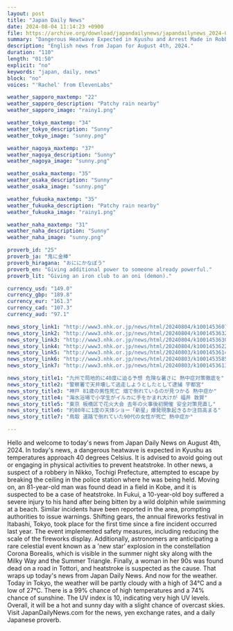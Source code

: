 ```yaml
---
layout: post
title: "Japan Daily News"
date: 2024-08-04 11:14:23 +0900
file: https://archive.org/download/japandailynews/japandailynews_2024-08-04.mp3
summary: "Dangerous Heatwave Expected in Kyushu and Arrest Made in Robbery Case, & more…"
description: "English news from Japan for August 4th, 2024."
duration: "110"
length: "01:50"
explicit: "no"
keywords: "japan, daily, news"
block: "no"
voices: "'Rachel' from ElevenLabs"

weather_sapporo_maxtemp: "22"
weather_sapporo_description: "Patchy rain nearby"
weather_sapporo_image: "rainy1.png"

weather_tokyo_maxtemp: "34"
weather_tokyo_description: "Sunny"
weather_tokyo_image: "sunny.png"

weather_nagoya_maxtemp: "37"
weather_nagoya_description: "Sunny"
weather_nagoya_image: "sunny.png"

weather_osaka_maxtemp: "35"
weather_osaka_description: "Sunny"
weather_osaka_image: "sunny.png"

weather_fukuoka_maxtemp: "35"
weather_fukuoka_description: "Patchy rain nearby"
weather_fukuoka_image: "rainy1.png"

weather_naha_maxtemp: "31"
weather_naha_description: "Sunny"
weather_naha_image: "sunny.png"

proverb_id: "25"
proverb_ja: "鬼に金棒"
proverb_hiragana: "おににかなぼう"
proverb_en: "Giving additional power to someone already powerful."
proverb_lit: "Giving an iron club to an oni (demon)."

currency_usd: "149.0"
currency_gbp: "189.8"
currency_eur: "161.3"
currency_cad: "107.3"
currency_aud: "97.1"

news_story_link1: "http://www3.nhk.or.jp/news/html/20240804/k10014536071000.html"
news_story_link2: "http://www3.nhk.or.jp/news/html/20240804/k10014536321000.html"
news_story_link3: "http://www3.nhk.or.jp/news/html/20240804/k10014536301000.html"
news_story_link4: "http://www3.nhk.or.jp/news/html/20240804/k10014536221000.html"
news_story_link5: "http://www3.nhk.or.jp/news/html/20240803/k10014536141000.html"
news_story_link6: "http://www3.nhk.or.jp/news/html/20240803/k10014535851000.html"
news_story_link7: "http://www3.nhk.or.jp/news/html/20240803/k10014536131000.html"

news_story_title1: "九州で局地的に40度に迫る予想 危険な暑さに 熱中症対策徹底を"
news_story_title2: "警察署で天井壊して逃走しようとしたとして逮捕 宇都宮"
news_story_title3: "神戸 81歳の男性死亡 畑で倒れているのが見つかる 熱中症か"
news_story_title4: "海水浴場で小学生がイルカに手をかまれ大けが 福井 敦賀"
news_story_title5: "東京 板橋区で花火大会 去年の火事後初開催 安全対策見直し"
news_story_title6: "約80年に1度の天体ショー「新星」爆発現象起きるか注目高まる"
news_story_title7: "鳥取 道路で倒れていた90代の女性が死亡 熱中症か"

---
```


Hello and welcome to today's news from Japan Daily News on August 4th, 2024. In today's news, a dangerous heatwave is expected in Kyushu as temperatures approach 40 degrees Celsius. It is advised to avoid going out or engaging in physical activities to prevent heatstroke. In other news, a suspect of a robbery in Nikko, Tochigi Prefecture, attempted to escape by breaking the ceiling in the police station where he was being held. Moving on, an 81-year-old man was found dead in a field in Kobe, and it is suspected to be a case of heatstroke. In Fukui, a 10-year-old boy suffered a severe injury to his hand after being bitten by a wild dolphin while swimming at a beach. Similar incidents have been reported in the area, prompting authorities to issue warnings. Shifting gears, the annual fireworks festival in Itabashi, Tokyo, took place for the first time since a fire incident occurred last year. The event implemented safety measures, including reducing the scale of the fireworks display. Additionally, astronomers are anticipating a rare celestial event known as a 'new star' explosion in the constellation Corona Borealis, which is visible in the summer night sky along with the Milky Way and the Summer Triangle. Finally, a woman in her 90s was found dead on a road in Tottori, and heatstroke is suspected as the cause. That wraps up today's news from Japan Daily News. And now for the weather. Today in Tokyo, the weather will be partly cloudy with a high of 34°C and a low of 27°C. There is a 99% chance of high temperatures and a 74% chance of sunshine. The UV index is 10, indicating very high UV levels. Overall, it will be a hot and sunny day with a slight chance of overcast skies.  Visit JapanDailyNews.com for the news, yen exchange rates, and a daily Japanese proverb.
